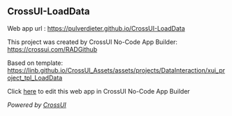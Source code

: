 ## CrossUI-LoadData
Web app url : https://pulverdieter.github.io/CrossUI-LoadData

This project was created by CrossUI No-Code App Builder: https://crossui.com/RADGithub

Based on template: https://linb.github.io/CrossUI_Assets/assets/projects/DataInteraction/xui_project_tpl_LoadData

Click [here](https://crossui.com/RADGithub/#!from=github&owner=pulverdieter&repo=CrossUI-LoadData) to edit this web app in CrossUI No-Code App Builder

<i>Powered by [CrossUI](https://crossui.com)</i>
